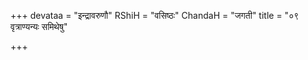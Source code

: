 +++
devataa = "इन्द्रावरुणौ"
RShiH = "वसिष्ठः"
ChandaH = "जगती"
title = "०९ वृत्राण्यन्यः समिथेषु"

+++
